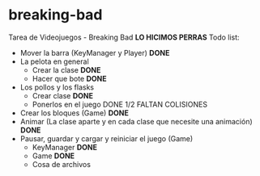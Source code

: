 # breaking-bad
Tarea de Videojuegos - Breaking Bad
**LO HICIMOS PERRAS**
Todo list:
- Mover la barra (KeyManager y Player) __DONE__
- La pelota en general 
  - Crear la clase __DONE__
  - Hacer que bote __DONE__
- Los pollos y los flasks
  - Crear clase **DONE**
  - Ponerlos en el juego DONE 1/2 FALTAN COLISIONES
- Crear los bloques (Game) **DONE**
- Animar (La clase aparte y en cada clase que necesite una animación) __DONE__
- Pausar, guardar y cargar y reiniciar el juego (Game)
  - KeyManager **DONE**
  - Game **DONE**	
  - Cosa de archivos
